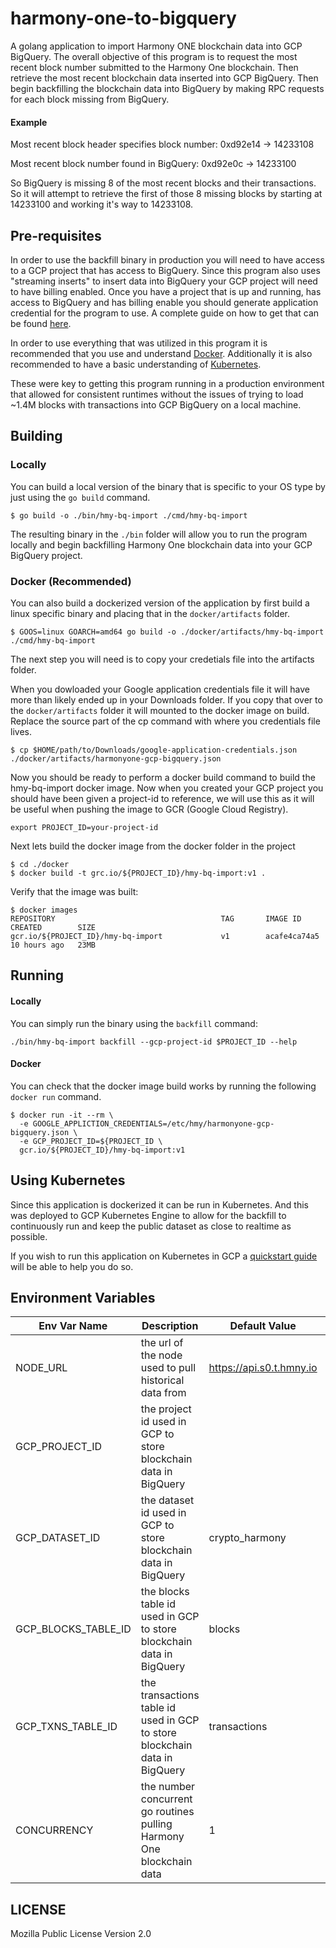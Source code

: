 # harmony-one-to-bigquery



A golang application to import Harmony ONE blockchain data into GCP BigQuery. The
overall objective of this program is to request the most recent block number submitted
to the Harmony One blockchain. Then retrieve the most recent blockchain data inserted
into GCP BigQuery. Then begin backfilling the blockchain data into BigQuery by making
RPC requests for each block missing from BigQuery.

#### Example

Most recent block header specifies block number: 0xd92e14 -> 14233108

Most recent block number found in BigQuery: 0xd92e0c -> 14233100

So BigQuery is missing 8 of the most recent blocks and their transactions. So
it will attempt to retrieve the first of those 8 missing blocks by starting at 14233100
and working it's way to 14233108.

## Pre-requisites

In order to use the backfill binary in production you will need to have access to
a GCP project that has access to BigQuery. Since this program also uses "streaming
inserts" to insert data into BigQuery your GCP project will need to have billing
enabled. Once you have a project that is up and running, has access to BigQuery and
has billing enable you should generate application credential for the program to
use. A complete guide on how to get that can be found [here](https://cloud.google.com/docs/authentication/getting-started).

In order to use everything that was utilized in this program it is recommended that
you use and understand [Docker](https://www.docker.com/). Additionally it is also
recommended to have a basic understanding of [Kubernetes](https://cloud.google.com/kubernetes-engine).

These were key to getting this program running in a production environment that
allowed for consistent runtimes without the issues of trying to load ~1.4M blocks
with transactions into GCP BigQuery on a local machine.

## Building

### Locally

You can build a local version of the binary that is specific to your OS type by
just using the `go build` command.

```
$ go build -o ./bin/hmy-bq-import ./cmd/hmy-bq-import
```

The resulting binary in the `./bin` folder will allow you to run the program locally
and begin backfilling Harmony One blockchain data into your GCP BigQuery project.

### Docker (Recommended)

You can also build a dockerized version of the application by first build a linux
specific binary and placing that in the `docker/artifacts` folder.

```
$ GOOS=linux GOARCH=amd64 go build -o ./docker/artifacts/hmy-bq-import ./cmd/hmy-bq-import
```

The next step you will need is to copy your credetials file into the artifacts folder.

When you dowloaded your Google application credentials file it will have more than
likely ended up in your Downloads folder. If you copy that over to the `docker/artifacts`
folder it will mounted to the docker image on build. Replace the source part of the
cp command with where you credentials file lives.

```
$ cp $HOME/path/to/Downloads/google-application-credentials.json ./docker/artifacts/harmonyone-gcp-bigquery.json
```

Now you should be ready to perform a docker build command to build the hmy-bq-import
docker image. Now when you created your GCP project you should have been given a project-id
to reference, we will use this as it will be useful when pushing the image to GCR (Google Cloud Registry).

```
export PROJECT_ID=your-project-id
```

Next lets build the docker image from the docker folder in the project

```
$ cd ./docker
$ docker build -t grc.io/${PROJECT_ID}/hmy-bq-import:v1 .
```

Verify that the image was built:

```
$ docker images
REPOSITORY                                     TAG       IMAGE ID       CREATED        SIZE
gcr.io/${PROJECT_ID}/hmy-bq-import             v1        acafe4ca74a5   10 hours ago   23MB
```

## Running

#### Locally

You can simply run the binary using the `backfill` command:

```
./bin/hmy-bq-import backfill --gcp-project-id $PROJECT_ID --help
```

#### Docker

You can check that the docker image build works by running the following `docker run` command.

```
$ docker run -it --rm \
  -e GOOGLE_APPLICTION_CREDENTIALS=/etc/hmy/harmonyone-gcp-bigquery.json \
  -e GCP_PROJECT_ID=${PROJECT_ID \
  gcr.io/${PROJECT_ID}/hmy-bq-import:v1
```

## Using Kubernetes

Since this application is dockerized it can be run in Kubernetes. And this was deployed
to GCP Kubernetes Engine to allow for the backfill to continuously run and keep the
public dataset as close to realtime as possible.

If you wish to run this application on Kubernetes in GCP a [quickstart guide](https://cloud.google.com/kubernetes-engine/docs/quickstart)
will be able to help you do so.

## Environment Variables

| Env Var Name        | Description                                                                | Default Value            | Required |
|---------------------|----------------------------------------------------------------------------|--------------------------|----------|
| NODE_URL            | the url of the node used to pull historical data from                      | https://api.s0.t.hmny.io | N        |
| GCP_PROJECT_ID      | the project id used in GCP to store blockchain data in BigQuery            |                          | Y        |
| GCP_DATASET_ID      | the dataset id used in GCP to store blockchain data in BigQuery            | crypto_harmony           | N        |
| GCP_BLOCKS_TABLE_ID | the blocks table id used in GCP to store blockchain data in BigQuery       | blocks                   | N        |
| GCP_TXNS_TABLE_ID   | the transactions table id used in GCP to store blockchain data in BigQuery | transactions             | N        |
| CONCURRENCY         | the number concurrent go routines pulling Harmony One blockchain data      | 1                        | N        |

## LICENSE

Mozilla Public License Version 2.0
